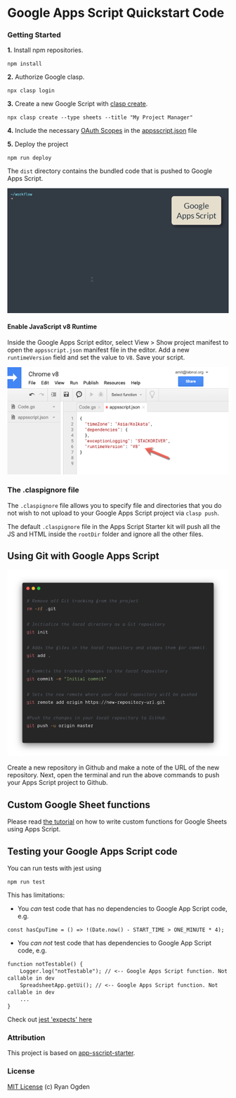 # Google Apps Script Quickstart Code

### Getting Started

**1.** Install npm repositories.

```
npm install
```

**2.** Authorize Google clasp.

```
npx clasp login
```

**3.** Create a new Google Script with [clasp create](https://github.com/google/clasp?tab=readme-ov-file#create).

```
npx clasp create --type sheets --title "My Project Manager"
```

**4.** Include the necessary [OAuth Scopes](./scopes.md) in the [appsscript.json](./appsscript.json) file

**5.** Deploy the project

```
npm run deploy
```

The `dist` directory contains the bundled code that is pushed to Google Apps Script.

![Google Apps Script - Setup Development Environment](images/npm-install.gif)

#### Enable JavaScript v8 Runtime

Inside the Google Apps Script editor, select View > Show project manifest to open the `appsscript.json` manifest file in the editor. Add a new `runtimeVersion` field and set the value to `V8`. Save your script.

![Google Apps Script - v8 Runtime](images/apps-script-v8.png)

### The .claspignore file

The `.claspignore` file allows you to specify file and directories that you do not wish to not upload to your Google Apps Script project via `clasp push`.

The default `.claspignore` file in the Apps Script Starter kit will push all the JS and HTML inside the `rootDir` folder and ignore all the other files.

## Using Git with Google Apps Script

![Google Apps Script - Github](images/github-apps-script.png)

Create a new repository in Github and make a note of the URL of the new repository. Next, open the terminal and run the above commands to push your Apps Script project to Github.

## Custom Google Sheet functions

Please read [the tutorial](./FUNCTIONS.md) on how to write custom functions for Google Sheets using Apps Script.

## Testing your Google Apps Script code

You can run tests with jest using

```
npm run test
```

This has limitations:

- You _can_ test code that has no dependencies to Google App Script code, e.g.

```
const hasCpuTime = () => !(Date.now() - START_TIME > ONE_MINUTE * 4);

```

- You _can not_ test code that has dependencies to Google App Script code, e.g.

```
function notTestable() {
    Logger.log("notTestable"); // <-- Google Apps Script function. Not callable in dev
    SpreadsheetApp.getUi(); // <-- Google Apps Script function. Not callable in dev
    ...
}
```

Check out [jest 'expects' here](https://jestjs.io/docs/expect)

### Attribution
This project is based on [app-sscript-starter](https://github.com/labnol/apps-script-starter).

### License

[MIT License](https://github.com/labnol/gas-quickstart/blob/master/LICENSE) (c) Ryan Ogden
